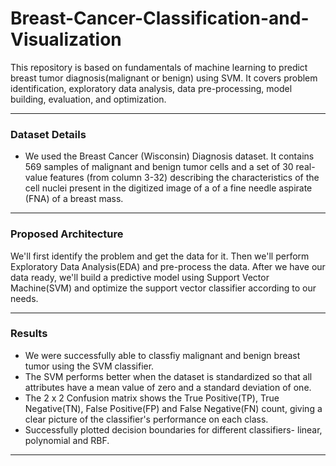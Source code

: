 # Breast-Cancer-Classification-and-Visualization
This repository is based on fundamentals of machine learning to predict breast tumor diagnosis(malignant or benign) using SVM. It covers problem identification, exploratory data analysis, data pre-processing, model building, evaluation, and optimization.
- - - - 

### Dataset Details ###
- We used the Breast Cancer (Wisconsin) Diagnosis dataset. It contains 569 samples of malignant and benign tumor cells and a set of 30 real-value features (from column 3-32) describing the characteristics of the cell nuclei present in the digitized image of a of a fine needle aspirate (FNA) of a breast mass.
- - - -

### Proposed Architecture ###
We'll first identify the problem and get the data for it. Then we'll perform Exploratory Data Analysis(EDA) and pre-process the data. After we have our data ready, we'll build a predictive model using Support Vector Machine(SVM) and optimize the support vector classifier according to our needs.
- - - - 

### Results ###
- We were successfully able to classfiy malignant and benign breast tumor using the SVM classifier.
- The SVM performs better when the dataset is standardized so that all attributes have a mean value of zero and a standard deviation of one.
- The 2 x 2 Confusion matrix shows the True Positive(TP), True Negative(TN), False Positive(FP) and False Negative(FN) count, giving a clear picture of the classifier's performance on each class.
- Successfully plotted decision boundaries for different classifiers- linear, polynomial and RBF.
- - - - 

  

